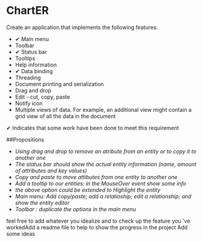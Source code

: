 # ChartER
Create an application that implements the following features:
 * ✔ Main menu
 * Toolbar
 * ✔ Status bar
 * Tooltips
 * Help information
 * ✔ Data binding
 * Threading
 * Document printing and serialization
 * Drag and drop
 * Edit - cut, copy, paste
 * Notify icon
 * Multiple views of data. For example, an additional view might contain a grid view of all the data in the document
 
 ✔ Indicates that some work have been done to meet this requirement
 
 ##Propositions
 * _Using drag and drop to remove an atribute from an entity or to copy it to another one_
 * _The status bar should show the actual entity information (name, amount of attributes and key values)_
 * _Copy and paste to move attibutes from one entity to another one_
 * _Add a tooltip to our entities: in the MouseOver event show some info_
 * _the above option could be extended to Highlight the entity_
 * _Main menu: Add copy/paste; add a relatioship; edit a relationship; and show the entity editor_
 * _Toolbar : duplicate the options in the main menu_
 
 feel free to add whatever you idealize and to check up the feature you 've workedAdd a readme file to help to show the progress in the project
Add some ideas 
